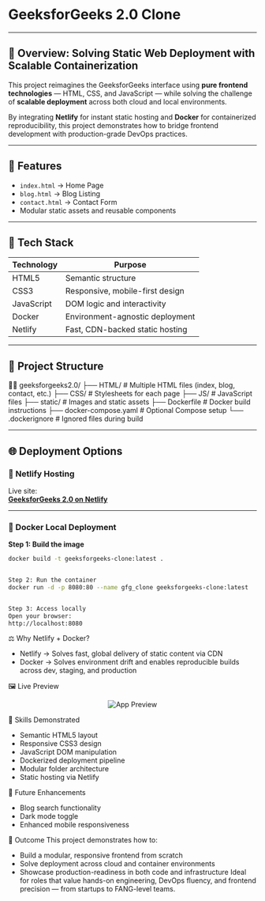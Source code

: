 # GeeksforGeeks 2.0 Clone

---

## 🚀 Overview: Solving Static Web Deployment with Scalable Containerization

This project reimagines the GeeksforGeeks interface using **pure frontend technologies** — HTML, CSS, and JavaScript — while solving the challenge of **scalable deployment** across both cloud and local environments.

By integrating **Netlify** for instant static hosting and **Docker** for containerized reproducibility, this project demonstrates how to bridge frontend development with production-grade DevOps practices.

---

## 📄 Features

- `index.html` → Home Page  
- `blog.html` → Blog Listing  
- `contact.html` → Contact Form  
- Modular static assets and reusable components

---

## 🧰 Tech Stack

| Technology | Purpose                          |
|------------|----------------------------------|
| HTML5      | Semantic structure               |
| CSS3       | Responsive, mobile-first design  |
| JavaScript | DOM logic and interactivity      |
| Docker     | Environment-agnostic deployment  |
| Netlify    | Fast, CDN-backed static hosting  |

---

## 📁 Project Structure


geeksforgeeks2.0/ ├── HTML/               # Multiple HTML files (index, blog, contact, etc.) ├── CSS/                # Stylesheets for each page ├── JS/                 # JavaScript files ├── static/             # Images and static assets ├── Dockerfile          # Docker build instructions ├── docker-compose.yaml # Optional Compose setup └── .dockerignore       # Ignored files during build

---

## 🌐 Deployment Options

### 🔗 Netlify Hosting

Live site:  
**[GeeksforGeeks 2.0 on Netlify](https://jasonchristian.netlify.app/)**

---

### 🐳 Docker Local Deployment

**Step 1: Build the image**

```bash
docker build -t geeksforgeeks-clone:latest .


Step 2: Run the container
docker run -d -p 8080:80 --name gfg_clone geeksforgeeks-clone:latest


Step 3: Access locally
Open your browser:
http://localhost:8080
 ```


⚖️ Why Netlify + Docker?
- Netlify → Solves fast, global delivery of static content via CDN
- Docker → Solves environment drift and enables reproducible builds across dev, staging, and production

🖼️ Live Preview
<p align="center"><img src="https://media.geeksforgeeks.org/wp-content/uploads/20240301133213/2024-03-0113-27-29online-video-cuttercom-ezgifcom-video-to-gif-converter.gif" alt="App Preview" /></p>

🧠 Skills Demonstrated
- Semantic HTML5 layout
- Responsive CSS3 design
- JavaScript DOM manipulation
- Dockerized deployment pipeline
- Modular folder architecture
- Static hosting via Netlify

🔧 Future Enhancements
- Blog search functionality
- Dark mode toggle
- Enhanced mobile responsiveness

🏁 Outcome
This project demonstrates how to:
- Build a modular, responsive frontend from scratch
- Solve deployment across cloud and container environments
- Showcase production-readiness in both code and infrastructure
Ideal for roles that value hands-on engineering, DevOps fluency, and frontend precision — from startups to FANG-level teams.
